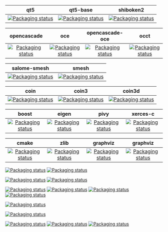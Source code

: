 | qt5 | qt5-base | shiboken2 |
| :-: | :------: | :-------: |
|[![Packaging status](https://repology.org/badge/vertical-allrepos/qt5.svg)](https://repology.org/metapackage/qt5/versions) | [![Packaging status](https://repology.org/badge/vertical-allrepos/qt5-base.svg)](https://repology.org/metapackage/qt5-base/versions) | [![Packaging status](https://repology.org/badge/vertical-allrepos/shiboken2.svg)](https://repology.org/metapackage/shiboken2/versions) |

| opencascade | oce | opencascade-oce | occt |
| :---------: | :-: | :-------------: | :--: |
|[![Packaging status](https://repology.org/badge/vertical-allrepos/opencascade.svg)](https://repology.org/metapackage/opencascade/versions) | [![Packaging status](https://repology.org/badge/vertical-allrepos/oce.svg)](https://repology.org/metapackage/oce/versions) | [![Packaging status](https://repology.org/badge/vertical-allrepos/opencascade-oce.svg)](https://repology.org/metapackage/opencascade-oce/versions) | [![Packaging status](https://repology.org/badge/vertical-allrepos/occt.svg)](https://repology.org/metapackage/occt/versions)

| salome-smesh | smesh |
| :----------: | :---: |
|[![Packaging status](https://repology.org/badge/vertical-allrepos/salome-smesh.svg)](https://repology.org/metapackage/salome-smesh/versions) | [![Packaging status](https://repology.org/badge/vertical-allrepos/smesh.svg)](https://repology.org/metapackage/smesh/versions) |

| coin | coin3 | coin3d |
| :--: | :---: | :----: |
|[![Packaging status](https://repology.org/badge/vertical-allrepos/coin.svg)](https://repology.org/metapackage/coin/versions) | [![Packaging status](https://repology.org/badge/vertical-allrepos/coin3.svg)](https://repology.org/metapackage/coin3/versions) | [![Packaging status](https://repology.org/badge/vertical-allrepos/coin3d.svg)](https://repology.org/metapackage/coin3d/versions) |

| boost | eigen | pivy | xerces-c |
| :---: | :---: | :--: | :------: |
|[![Packaging status](https://repology.org/badge/vertical-allrepos/boost.svg)](https://repology.org/metapackage/boost/versions) | [![Packaging status](https://repology.org/badge/vertical-allrepos/eigen3.svg)](https://repology.org/metapackage/eigen3/versions) | [![Packaging status](https://repology.org/badge/vertical-allrepos/pivy.svg)](https://repology.org/metapackage/pivy/versions) | [![Packaging status](https://repology.org/badge/vertical-allrepos/xerces-c.svg)](https://repology.org/metapackage/xerces-c/versions) |

| cmake | zlib | graphviz | graphviz |
| :---: | :--: | :------: | :------: |
| [![Packaging status](https://repology.org/badge/vertical-allrepos/cmake.svg)](https://repology.org/metapackage/cmake/versions) | [![Packaging status](https://repology.org/badge/vertical-allrepos/zlib.svg)](https://repology.org/metapackage/zlib/versions) | [![Packaging status](https://repology.org/badge/vertical-allrepos/graphviz.svg)](https://repology.org/metapackage/graphviz/versions) | [![Packaging status](https://repology.org/badge/vertical-allrepos/graphviz.svg)](https://repology.org/metapackage/graphviz-addons/versions) |


[![Packaging status](https://repology.org/badge/vertical-allrepos/python:scipy.svg)](https://repology.org/metapackage/python:scipy/versions)
[![Packaging status](https://repology.org/badge/vertical-allrepos/scipy.svg)](https://repology.org/metapackage/scipy/versions)

[![Packaging status](https://repology.org/badge/vertical-allrepos/vtk.svg)](https://repology.org/metapackage/vtk/versions)
[![Packaging status](https://repology.org/badge/vertical-allrepos/python:numpy.svg)](https://repology.org/metapackage/python:numpy/versions)


[![Packaging status](https://repology.org/badge/vertical-allrepos/calculix.svg)](https://repology.org/metapackage/calculix/versions)
[![Packaging status](https://repology.org/badge/vertical-allrepos/calculix-ccx.svg)](https://repology.org/metapackage/calculix-ccx/versions)
[![Packaging status](https://repology.org/badge/vertical-allrepos/elmerfem.svg)](https://repology.org/metapackage/elmerfem/versions)
[![Packaging status](https://repology.org/badge/vertical-allrepos/fenics.svg)](https://repology.org/metapackage/fenics/versions)





[![Packaging status](https://repology.org/badge/vertical-allrepos/ccache.svg)](https://repology.org/metapackage/ccache/versions)


[![Packaging status](https://repology.org/badge/vertical-allrepos/opencv.svg)](https://repology.org/metapackage/opencv/versions)

[![Packaging status](https://repology.org/badge/vertical-allrepos/gdal.svg)](https://repology.org/metapackage/gdal/versions)
[![Packaging status](https://repology.org/badge/vertical-allrepos/python:gdal.svg)](https://repology.org/metapackage/python:gdal/versions)
[![Packaging status](https://repology.org/badge/vertical-allrepos/gdal-grass.svg)](https://repology.org/metapackage/gdal-grass/versions)


